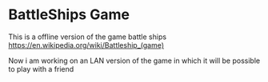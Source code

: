 # BattleShips Game
This is a offline version of the game battle ships https://en.wikipedia.org/wiki/Battleship_(game)

Now i am working on an LAN version of the game in which it will be possible to play with a friend 
